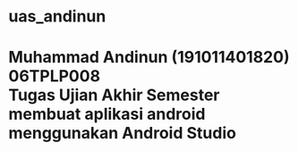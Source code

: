 # uas_andinun
<h1>Muhammad Andinun (191011401820) 06TPLP008
<br>Tugas Ujian Akhir Semester membuat aplikasi android menggunakan Android Studio

